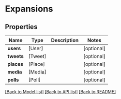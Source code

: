 # Expansions

## Properties
Name | Type | Description | Notes
------------ | ------------- | ------------- | -------------
**users** | [User] |  | [optional] 
**tweets** | [Tweet] |  | [optional] 
**places** | [Place] |  | [optional] 
**media** | [Media] |  | [optional] 
**polls** | [Poll] |  | [optional] 

[[Back to Model list]](../README.md#documentation-for-models) [[Back to API list]](../README.md#documentation-for-api-endpoints) [[Back to README]](../README.md)


